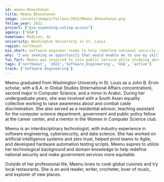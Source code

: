 ```yaml
---
id: meenu-bhooshanan
title: Meenu Bhooshanan
image: /assets/images/fellows/2022/Meenu Bhooshanan.png
fellow_year: 2022
project: ["gsa-expanding-voting-access"]
agency: ["GSA"]
hometown: Madison, AL
university: Washington University in St. Louis
region: northeast
bio_short: Software engineer ready to help redefine national security and make government more equitable 
why: "I was seeking an opportunity that would enable me to use my skills to effect change in and help improve government services. The Digital Corps seemed like a perfect springboard to break into federal government as an early-career technologist."
fun_fact: Meenu was inspired to join public service while studying abroad in Jordan in 2016 through a State Department-funded scholarship to learn Arabic. Connecting with others through food was an experience she’ll never forget—her host mom cooked unforgettable Jordanian food, and Meenu made pancakes and tandoori chicken for her in return!
tags: ['northeast', '2022','Software_Engineering', 'GSA', 'active']
track: ['Software Engineering']
---
```


Meenu graduated from Washington University in St. Louis as a John B. Ervin scholar, with a B.A. in Global Studies (International Affairs concentration), second major in Computer Science, and a minor in Arabic. During her undergraduate years, she was involved with a South Asian equality collective working to raise awareness about and combat caste discrimination. She also served as a residential advisor, teaching assistant for the computer science department, government and public policy fellow at the career center, and a mentor in the Women in Computer Science club.

Meenu is an interdisciplinary technologist, with industry experience in software engineering, cybersecurity, and data science. She has worked on artificial intelligence systems and zero trust, helped pivot teams to Agile, and developed hardware automation testing scripts. Meenu aspires to utilize her technological background and domain knowledge to help redefine national security and make government services more equitable.

Outside of her professional life, Meenu loves to cook global cuisines and try local restaurants. She is an avid reader, writer, crocheter, lover of music, and explorer of new places.
